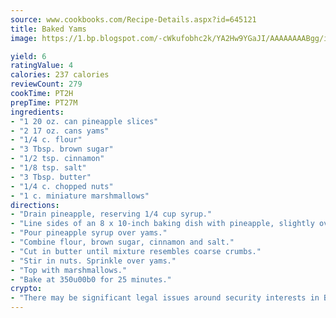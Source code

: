 ```yaml
---
source: www.cookbooks.com/Recipe-Details.aspx?id=645121
title: Baked Yams
image: https://1.bp.blogspot.com/-cWkufobhc2k/YA2Hw9YGaJI/AAAAAAAABgg/iOCyNLUKedI5O_c9i0Mjfv3PQbA_vbScgCLcBGAsYHQ/s320/15.png

yield: 6
ratingValue: 4
calories: 237 calories
reviewCount: 279
cookTime: PT2H
prepTime: PT27M
ingredients:
- "1 20 oz. can pineapple slices"
- "2 17 oz. cans yams"
- "1/4 c. flour"
- "3 Tbsp. brown sugar"
- "1/2 tsp. cinnamon"
- "1/8 tsp. salt"
- "3 Tbsp. butter"
- "1/4 c. chopped nuts"
- "1 c. miniature marshmallows"
directions:
- "Drain pineapple, reserving 1/4 cup syrup."
- "Line sides of an 8 x 10-inch baking dish with pineapple, slightly overlapping. Arrange yams in center."
- "Pour pineapple syrup over yams."
- "Combine flour, brown sugar, cinnamon and salt."
- "Cut in butter until mixture resembles coarse crumbs."
- "Stir in nuts. Sprinkle over yams."
- "Top with marshmallows."
- "Bake at 350u00b0 for 25 minutes."
crypto:
- "There may be significant legal issues around security interests in Bitcoin."
---
```

